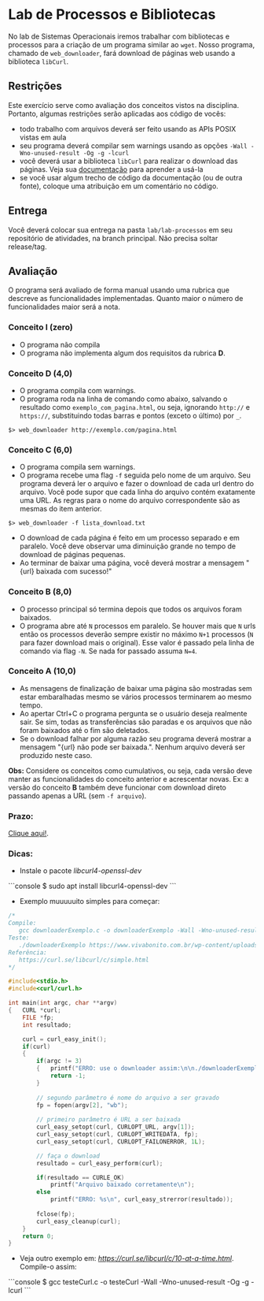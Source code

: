# Lab de Processos e Bibliotecas

No lab de Sistemas Operacionais iremos trabalhar com bibliotecas e processos para a criação de um programa similar ao `wget`. Nosso programa, chamado de `web_downloader`, fará download de páginas web usando a biblioteca `libCurl`.

## Restrições

Este exercício serve como avaliação dos conceitos vistos na disciplina. Portanto, algumas restrições serão aplicadas aos código de vocês:

- todo trabalho com arquivos deverá ser feito usando as APIs POSIX vistas em aula
- seu programa deverá compilar sem warnings usando as opções `-Wall -Wno-unused-result -Og -g -lcurl`
- você deverá usar a biblioteca `libCurl` para realizar o download das páginas. Veja sua [documentação](https://curl.se/libcurl/c/libcurl-easy.html) para aprender a usá-la
- se você usar algum trecho de código da documentação (ou de outra fonte), coloque uma atribuição em um comentário no código.

## Entrega

Você deverá colocar sua entrega na pasta `lab/lab-processos` em seu repositório de atividades, na branch principal. Não precisa soltar release/tag.

## Avaliação

O programa será avaliado de forma manual usando uma rubrica que descreve as funcionalidades implementadas. Quanto maior o número de funcionalidades maior será a nota.

### **Conceito I (zero)**

- O programa não compila
- O programa não implementa algum dos requisitos da rubrica  **D**.

### **Conceito D (4,0)**

- O programa compila com warnings.
- O programa roda na linha de comando como abaixo, salvando o resultado como `exemplo_com_pagina.html`, ou seja, ignorando `http://` e `https://`, substituindo todas barras e pontos (exceto o último) por `_`.

`$> web_downloader http://exemplo.com/pagina.html`

### **Conceito C (6,0)**

- O programa compila sem warnings.
- O programa recebe uma flag `-f` seguida pelo nome de um arquivo. Seu programa deverá ler o arquivo e fazer o download de cada url dentro do arquivo. Você pode supor que cada linha do arquivo contém exatamente uma URL. As regras para o nome do arquivo correspondente são as mesmas do item anterior.

`$> web_downloader -f lista_download.txt`

- O download de cada página é feito em um processo separado e em paralelo. Você deve observar uma diminuição grande no tempo de download de páginas pequenas.
- Ao terminar de baixar uma página, você deverá mostrar a mensagem "{url} baixada com sucesso!"

### **Conceito B (8,0)**

- O processo principal só termina depois que todos os arquivos foram baixados.
- O programa abre até `N` processos em paralelo. Se houver mais que `N` urls então os processos deverão sempre existir no máximo `N+1` processos (`N` para fazer download mais o original). Esse valor é passado pela linha de comando via flag `-N`. Se nada for passado assuma `N=4`.

### **Conceito A (10,0)**

- As mensagens de finalização de baixar uma página são mostradas sem estar embaralhadas mesmo se vários processos terminarem ao mesmo tempo.
- Ao apertar Ctrl+C o programa pergunta se o usuário deseja realmente sair. Se sim, todas as transferências são paradas e os arquivos que não foram baixados até o fim são deletados.
- Se o download falhar por alguma razão seu programa deverá mostrar a mensagem "{url} não pode ser baixada.". Nenhum arquivo deverá ser produzido neste caso.

**Obs:** Considere os conceitos como cumulativos, ou seja, cada versão deve manter as funcionalidades do conceito anterior e acrescentar novas. Ex: a versão do conceito **B** também deve funcionar com download direto passando apenas a URL (sem `-f arquivo`).

### Prazo:

[Clique aqui!](../../sobre).

### Dicas:

- Instale o pacote *libcurl4-openssl-dev* 

<div class="termy">
```console
$ sudo apt install libcurl4-openssl-dev
```
</div>

- Exemplo muuuuuito simples para começar:
```c
/*
Compile:
   gcc downloaderExemplo.c -o downloaderExemplo -Wall -Wno-unused-result -Og -g -lcurl
Teste:
   ./downloaderExemplo https://www.vivabonito.com.br/wp-content/uploads/2022/01/Gruta-do-Mimoso-5.jpg mimoso.jpg
Referência:
   https://curl.se/libcurl/c/simple.html
*/

#include<stdio.h>
#include<curl/curl.h>

int main(int argc, char **argv)
{   CURL *curl;
    FILE *fp;
    int resultado;

    curl = curl_easy_init();
    if(curl)
    {   
        if(argc != 3)
        {   printf("ERRO: use o downloader assim:\n\n./downloaderExemplo  URL  NOME_ARQUIVO_LOCAL\n");
            return -1;
        }
        
        // segundo parâmetro é nome do arquivo a ser gravado
        fp = fopen(argv[2], "wb");
        
        // primeiro parâmetro é URL a ser baixada
        curl_easy_setopt(curl, CURLOPT_URL, argv[1]);
        curl_easy_setopt(curl, CURLOPT_WRITEDATA, fp);
        curl_easy_setopt(curl, CURLOPT_FAILONERROR, 1L);

        // faça o download
        resultado = curl_easy_perform(curl);

        if(resultado == CURLE_OK)
            printf("Arquivo baixado corretamente\n");
        else
            printf("ERRO: %s\n", curl_easy_strerror(resultado));
        
        fclose(fp);
        curl_easy_cleanup(curl);
    }
    return 0;
}
```

- Veja outro exemplo em: *https://curl.se/libcurl/c/10-at-a-time.html*. Compile-o assim:

<div class="termy">
```console
$ gcc testeCurl.c -o testeCurl -Wall -Wno-unused-result -Og -g -lcurl
```
</div>



